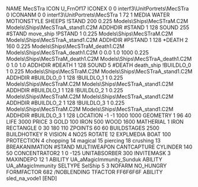 NAME MecSTra
ICON U_FrnOf17
ICONEX 0 0 interf3\UnitPortrets\MecSTra 0
ICONANM 0 0 interf3\UnitPortrets\MecSTra 1 72 1
MEDIA WATER
MOTIONSTYLE SHEEPS
!STAND   200 0.225 Models\Ships\MecSTraM.C2M Models\Ships\MecSTraA_stand1.C2M
ADDHDIR #STAND 1 128
SOUND 255 #STAND move_ship
!PSTAND   1 0.225 Models\Ships\MecSTraM.C2M Models\Ships\MecSTraA_stand1.C2M
ADDHDIR #PSTAND 1 128
*DEATH   2 160 0.225 Models\Ships\MecSTraM_death1.C2M Models\Ships\MecSTraA_death1.C2M 0 0.0 1.0 1000  0.225 Models\Ships\MecSTraM_death1.C2M Models\Ships\MecSTraA_death1.C2M 0 1.0 1.0
ADDHDIR #DEATH 1 128
SOUND 5 #DEATH death_ship
!BUILDLO_0 1 0.225 Models\Ships\MecSTraM.C2M Models\Ships\MecSTraA_stand1.C2M
ADDHDIR #BUILDLO_0 1 128
!BUILDLO_1 1 0.225 Models\Ships\MecSTraM.C2M Models\Ships\MecSTraA_stand1.C2M
ADDHDIR #BUILDLO_1 1 128
!BUILDLO_2 1 0.225 Models\Ships\MecSTraM.C2M Models\Ships\MecSTraA_stand1.C2M
ADDHDIR #BUILDLO_2 1 128
!BUILDLO_3 1 0.225 Models\Ships\MecSTraM.C2M Models\Ships\MecSTraA_stand1.C2M
ADDHDIR #BUILDLO_3 1 128
LOCATION -1 -1 1000 1000
GEOMETRY 1 96 40
LIFE     3000
PRICE 3 GOLD 100 IRON 500 WOOD 1600
MATHERIAL 1 IRON
RECTANGLE 0 30 180 110
ZPOINTS   60 60
BUILDSTAGES 2500
BUILDHOTKEY		R
VISION 4
NO25
ROTATE 12
EXPLMEDIA BOAT 100
PROTECTION 4 chopping 14 magical 15 piercing 18 crushing 13
BREAKANIMATION #STAND
MULTIWEAPON
CANTCAPTURE
CYLINDER 140 50
CONCENTRATOR2 1   0 -125
UNITABSORBER 300
INVITEMASK 3
MAXINDEPO 12 1
ABILITY	UA_aMagicImmunity_Sunduk
ABILITY	UA_aMagicImmunity
SELTYPE SelShip 5 3
NOFARM
NO_HUNGRY
FORMFACTOR 682
/NOBLENDING
TFACTOR FF6F6F6F
ABILITY sled_na_vode1
[END]
